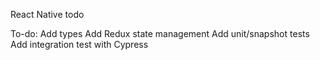 React Native todo

To-do:
Add types
Add Redux state management
Add unit/snapshot tests
Add integration test with Cypress
